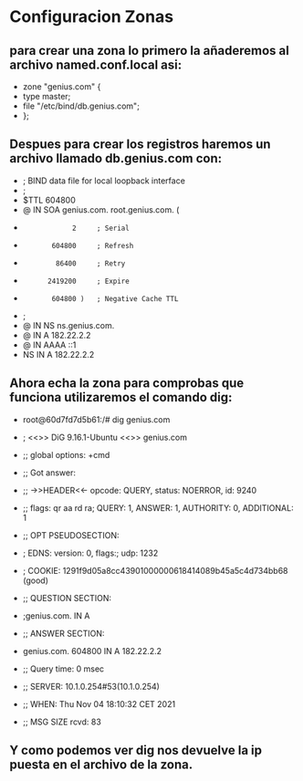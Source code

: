 # Configuracion Zonas

## para crear una zona lo primero la añaderemos al archivo named.conf.local asi:

- zone "genius.com" {
-    type master;
-    file "/etc/bind/db.genius.com";
- };

## Despues para crear los registros haremos un archivo llamado db.genius.com con:

- ; BIND data file for local loopback interface
- ;
- $TTL	604800
- @	IN	SOA	genius.com. root.genius.com. (
-			      2		; Serial
-			 604800		; Refresh
-			  86400		; Retry
-			2419200		; Expire
-			 604800 )	; Negative Cache TTL
- ;
- @	IN	NS	ns.genius.com.
- @	IN	A	182.22.2.2
- @	IN	AAAA	::1
- NS  IN  A   182.22.2.2

## Ahora echa la zona para comprobas que funciona utilizaremos el comando dig:

- root@60d7fd7d5b61:/# dig genius.com

- ; <<>> DiG 9.16.1-Ubuntu <<>> genius.com
- ;; global options: +cmd
- ;; Got answer:
- ;; ->>HEADER<<- opcode: QUERY, status: NOERROR, id: 9240
- ;; flags: qr aa rd ra; QUERY: 1, ANSWER: 1, AUTHORITY: 0, ADDITIONAL: 1

- ;; OPT PSEUDOSECTION:
- ; EDNS: version: 0, flags:; udp: 1232
- ; COOKIE: 1291f9d05a8cc43901000000618414089b45a5c4d734bb68 (good)
- ;; QUESTION SECTION:
- ;genius.com.                    IN      A

- ;; ANSWER SECTION:
- genius.com.             604800  IN      A       182.22.2.2

- ;; Query time: 0 msec
- ;; SERVER: 10.1.0.254#53(10.1.0.254)
- ;; WHEN: Thu Nov 04 18:10:32 CET 2021
- ;; MSG SIZE  rcvd: 83

## Y como podemos ver dig nos devuelve la ip puesta en el archivo de la zona.

